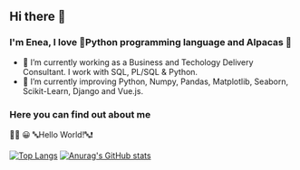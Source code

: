 ## Hi there 👋
### I'm Enea, I love 🐍Python programming language and Alpacas 🦙

- 🔭 I’m currently working as a Business and Techology Delivery Consultant. I work with SQL, PL/SQL & Python.
- 🌱 I’m currently improving Python, Numpy, Pandas, Matplotlib, Seaborn, Scikit-Learn, Django and Vue.js.

### Here you can find out about me   
👨‍💻 😀 🔤Hello World!🔤❗️

[![Top Langs](https://github-readme-stats.vercel.app/api/top-langs/?username=eneajorgji&langs_count=6&theme=tokyonight )](https://github.com/anuraghazra/github-readme-stats)
[![Anurag's GitHub stats](https://github-readme-stats.vercel.app/api?username=eneajorgji&include_all_commits&show_icon=true&count_private=true&theme=tokyonight&show_icons=true )](https://github.com/anuraghazra/github-readme-stats)
